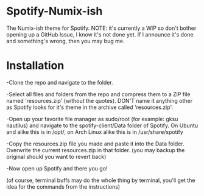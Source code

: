 Spotify-Numix-ish
==================

The Numix-ish theme for Spotify.
NOTE: it's currently a WIP so don't bother opening up a GitHub Issue, I know it's not done yet. If I announce it's done
and something's wrong, then you may bug me. 

Installation
==================
-Clone the repo and navigate to the folder.

-Select all files and folders from the repo and compress them to a ZIP file named 'resources.zip' (without the quotes).
DON'T name it anything other as Spotify looks for it's theme in the archive called 'resources.zip'.

-Open up your favorite file manager as sudo/root (for example: gksu nautilus) and navigate to the spotify-client/Data folder
of Spotify. On Ubuntu and alike this is in /opt/, on Arch Linux alike this is in /usr/share/spotify

-Copy the resources.zip file you made and paste it into the Data folder. Overwrite the current resources.zip in that folder.
(you may backup the original should you want to revert back)

-Now open up Spotify and there you go!

(of course, terminal buffs may do the whole thing by terminal, you'll get the idea for the commands from the instructions)